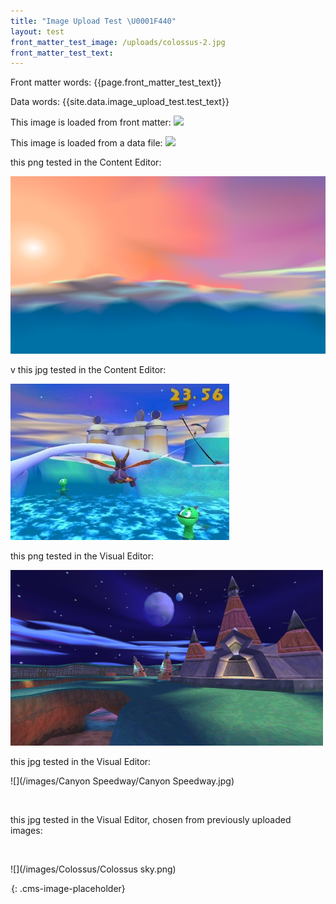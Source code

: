 ```yaml
---
title: "Image Upload Test \U0001F440"
layout: test
front_matter_test_image: /uploads/colossus-2.jpg
front_matter_test_text:
---
```

Front matter words: {{page.front_matter_test_text}}

Data words: {{site.data.image_upload_test.test_text}}

This image is loaded from front matter:
![]({{page.front_matter_test_image}})


This image is loaded from a data file:
![]({{site.data.image_upload_test.upload_image}})

this png tested in the Content Editor:

![](/uploads/icy-speedway.png)

v this jpg tested in the Content Editor:

![](/uploads/icy-speedway.jpg)

this png tested in the Visual Editor:

![](/uploads/fracture-hills.png)

this jpg tested in the Visual Editor:

![](/images/Canyon Speedway/Canyon Speedway.jpg)

 

this jpg tested in the Visual Editor, chosen from previously uploaded images:

 

![](/images/Colossus/Colossus sky.png)

![](data:image/png;base64,iVBORw0KGgoAAAANSUhEUgAAAAEAAAABCAYAAAAfFcSJAAAADUlEQVQYV2NYtWrVfwAG/gL+NbCogwAAAABJRU5ErkJggg==){: .cms-image-placeholder}